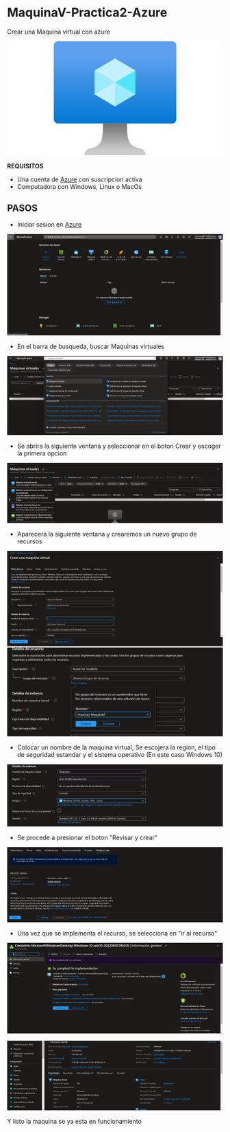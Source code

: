 # MaquinaV-Practica2-Azure

Crear una Maquina virtual con azure

![img1](Imagenes\logo.png)

**REQUISITOS**

- Una cuenta de [Azure](https://portal.azure.com/#home) con suscripcion activa
- Computadora con Windows, Linux o MacOs

## PASOS

- Iniciar sesion en [Azure](https://portal.azure.com/#home)

![img1](Imagenes\img1.PNG)

- En el barra de busqueda, buscar Maquinas virtuales

![img2](Imagenes\img2.PNG)

- Se abrira la siguiente ventana y seleccionar en el boton Crear y escoger la primera opcion

![img3](Imagenes\img3.PNG)

- Aparecera la siguiente ventana y crearemos un nuevo grupo de recursos

![img4](Imagenes\img4.PNG)
![img5](Imagenes\img5.PNG)

- Colocar un nombre de la maquina virtual, Se escojera la region, el tipo de seguridad estandar y el sistema operativo (En este caso Windows 10)

![img9](Imagenes\img9.PNG)

- Se procede a presionar el boton "Revisar y crear"

![img6](Imagenes\img6.PNG)

- Una vez que se implementa el recurso, se selecciona en "ir al recurso"

![img7](Imagenes\img7.PNG)

![img8](Imagenes\img8.PNG)

Y listo la maquina se ya esta en funcionamiento






